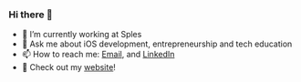 ### Hi there 👋

- 🔭 I’m currently working at Sples
- 💬 Ask me about iOS development, entrepreneurship and tech education
- 📫 How to reach me: [Email](mailto:contact.canbalkaya@gmail.com), and [LinkedIn](https://www.linkedin.com/in/canbalkaya/)
- 📡 Check out my [website](https://www.canbalkaya.com)!
